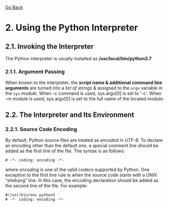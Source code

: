 [Go Back](./README.md)

# <a name="2"></a> 2. Using the Python Interpreter

## <a name="2_1"></a> 2.1. Invoking the Interpreter

The Python interpreter is usually installed as **/usr/local/bin/python3.7**

### <a name="2_1_1"></a> 2.1.1. Argument Passing

When known to the interpreter, the **script name & additional command line arguments** are turned into a _list of strings_ & assigned to the ```argv``` variable in the ```sys``` _module_. When -c command is used, sys.argv[0] is set to '-c'. When -m module is used, sys.argv[0] is set to the full name of the located module.

## <a name="2_2"></a> 2.2. The Interpreter and Its Environment

### <a name="2_2_1"></a> 2.2.1. Source Code Encoding

By default, Python source files are treated as _encoded in UTF-8_. To declare an encoding other than the default one, a special comment line should be added as the first line of the file. The syntax is as follows:

```python3
# -*- coding: encoding -*-
```

where _encoding_ is one of the valid codecs supported by Python. One exception to the first line rule is when the source code starts with a UNIX “shebang” line. In this case, the encoding declaration should be added as the second line of the file. For example:

```python3
#!/usr/bin/env python3
# -*- coding: encoding -*-
```
